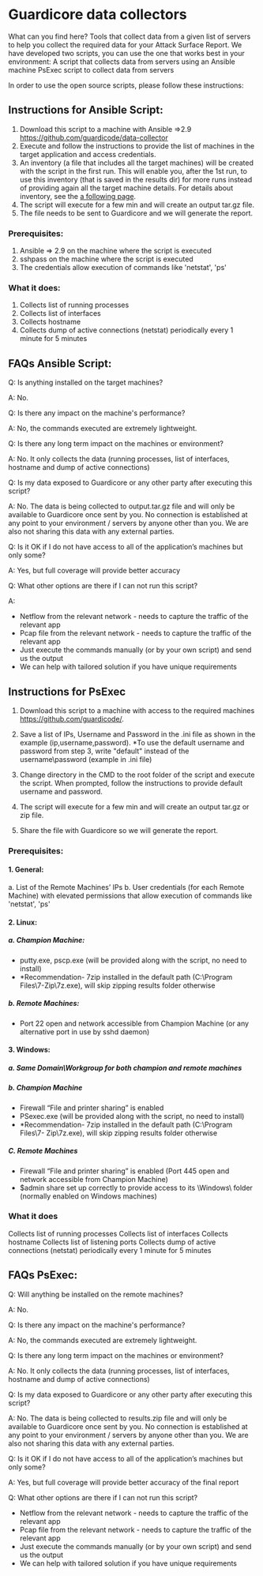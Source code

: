 # Guardicore data collectors 
 
What can you find here? 
Tools that collect data from a given list of servers to help you collect the required data for your Attack Surface Report. We have developed two scripts, you can use the one that works best in your environment: 
A script that collects data from servers using an Ansible machine
PsExec script to collect data from servers 
 
In order to use the open source scripts, please follow these instructions: 

## Instructions for Ansible Script:

1. Download this script to a machine with Ansible =>2.9 
    https://github.com/guardicode/data-collector
2. Execute and follow the instructions to provide the list of machines in the target application and access credentials. 
3. An inventory (a file that includes all the target machines) will be created with the script in the first run. This will enable you, after the 1st run, to use this inventory (that is saved in the results dir) for more runs instead of providing again all the target machine details. For details about inventory, see the [a following page](https://docs.ansible.com/ansible/latest/user_guide/intro_inventory.html).
4. The script will execute for a few min and will create an output tar.gz file.
5. The file needs to be sent to Guardicore and we will generate the report. 


### Prerequisites:

1. Ansible => 2.9 on the machine where the script is executed
2. sshpass on the machine where the script is executed
3. The credentials allow execution of commands like 'netstat', 'ps'


### What it does:

1. Collects list of running processes
2. Collects list of interfaces
3. Collects hostname
4. Collects dump of active connections (netstat) periodically every 1 minute for 5 minutes

## FAQs Ansible Script:

 Q: Is anything installed on the target machines? 
 
 A: No.
 

Q: Is there any impact on the machine's performance? 

A: No, the commands executed are extremely lightweight.


Q: Is there any long term impact on the machines or environment? 

A: No. It only collects the data (running processes, list of interfaces, hostname and dump of active connections)

Q: Is my data exposed to Guardicore or any other party after executing this script? 

A: No. The data is being collected to output.tar.gz file and will only be available to Guardicore once sent by you. No connection is established at any point to your environment / servers by anyone other than you.  We are also not sharing this data with any external parties. 

Q: Is it OK if I do not have access to all of the application’s machines but only some? 

A: Yes, but full coverage will provide better accuracy

Q: What other options are there if I can not run this script? 

A:   

- Netflow from the relevant network - needs to capture the traffic of the relevant app
- Pcap file from the relevant network - needs to capture the traffic of the relevant app
- Just execute the commands manually (or by your own script) and send us the output 
- We can help with tailored solution if you have unique requirements 



## Instructions for PsExec

1. Download this script to a machine with access to the required machines  https://github.com/guardicode/. 
2. Save a list of IPs, Username and Password in the .ini file as shown in the example (ip,username,password).
  *To use the default username and password from step 3, write "default" instead     of the username\password (example in .ini file)
  
3. Change directory in the CMD to the root folder of the script and execute the script. When prompted, follow the instructions to provide default username and password. 
4. The script will execute for a few min and will create an output tar.gz or zip file.
5. Share the file with Guardicore so we will generate the report. 

### Prerequisites:

#### 1. General:

 a. List of the Remote Machines’ IPs
 b. User credentials (for each Remote Machine) with elevated permissions that allow execution of commands like 'netstat', 'ps'

#### 2. Linux:
 ##### a. Champion Machine:
- putty.exe, pscp.exe (will be provided along with the script, no need to install)
- *Recommendation- 7zip installed in the default path (C:\Program Files\7-Zip\7z.exe), will skip zipping results folder otherwise
      
 ##### b. Remote Machines:
-  Port 22 open and network accessible from Champion Machine (or any  alternative port in use by sshd daemon)

#### 3. Windows:
  ##### a. Same Domain\Workgroup for both champion and remote machines
  ##### b. Champion Machine
- Firewall “File and printer sharing” is enabled
- PSexec.exe (will be provided along with the script, no need to install)
- *Recommendation- 7zip installed in the default path (C:\Program Files\7-  Zip\7z.exe), will skip zipping results folder otherwise
     
 ##### C. Remote Machines
- Firewall “File and printer sharing” is enabled (Port 445 open and network accessible from Champion Machine)
- $admin share set up correctly to provide access to its \Windows\ folder (normally enabled on Windows machines)
     
### What it does
Collects list of running processes
Collects list of interfaces
Collects hostname
Collects list of listening ports
Collects dump of active connections (netstat) periodically every 1 minute for 5 minutes

## FAQs PsExec: 
Q: Will anything be installed on the remote machines? 

A: No.

Q: Is there any impact on the machine's performance? 

A: No, the commands executed are extremely lightweight.



Q: Is there any long term impact on the machines or environment? 

A: No. It only collects the data (running processes, list of interfaces, hostname and dump of active connections)

Q: Is my data exposed to Guardicore or any other party after executing this script? 

A: No. The data is being collected to results.zip file and will only be available to Guardicore once sent by you. No connection is established at any point to your environment / servers by anyone other than you.  We are also not sharing this data with any external parties. 

Q: Is it OK if I do not have access to all of the application’s machines but only some? 

A: Yes, but full coverage will provide better accuracy of the final report

Q: What other options are there if I can not run this script? 

- Netflow from the relevant network - needs to capture the traffic of the relevant app
- Pcap file from the relevant network - needs to capture the traffic of the relevant app
- Just execute the commands manually (or by your own script) and send us the output 
- We can help with tailored solution if you have unique requirements 

```


